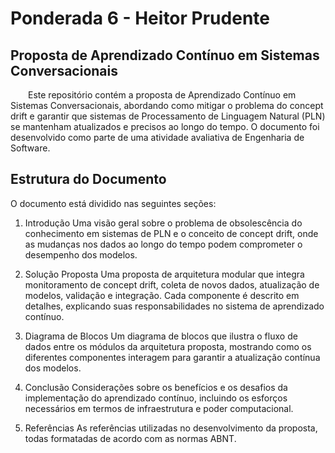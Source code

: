 # Ponderada 6 - Heitor Prudente

## Proposta de Aprendizado Contínuo em Sistemas Conversacionais

&emsp;&emsp;Este repositório contém a proposta de Aprendizado Contínuo em Sistemas Conversacionais, abordando como mitigar o problema do concept drift e garantir que sistemas de Processamento de Linguagem Natural (PLN) se mantenham atualizados e precisos ao longo do tempo. O documento foi desenvolvido como parte de uma atividade avaliativa de Engenharia de Software.

## Estrutura do Documento

O documento está dividido nas seguintes seções:

1. Introdução
Uma visão geral sobre o problema de obsolescência do conhecimento em sistemas de PLN e o conceito de concept drift, onde as mudanças nos dados ao longo do tempo podem comprometer o desempenho dos modelos.

2. Solução Proposta
Uma proposta de arquitetura modular que integra monitoramento de concept drift, coleta de novos dados, atualização de modelos, validação e integração. Cada componente é descrito em detalhes, explicando suas responsabilidades no sistema de aprendizado contínuo.

3. Diagrama de Blocos
Um diagrama de blocos que ilustra o fluxo de dados entre os módulos da arquitetura proposta, mostrando como os diferentes componentes interagem para garantir a atualização contínua dos modelos.

4. Conclusão
Considerações sobre os benefícios e os desafios da implementação do aprendizado contínuo, incluindo os esforços necessários em termos de infraestrutura e poder computacional.

5. Referências
As referências utilizadas no desenvolvimento da proposta, todas formatadas de acordo com as normas ABNT.